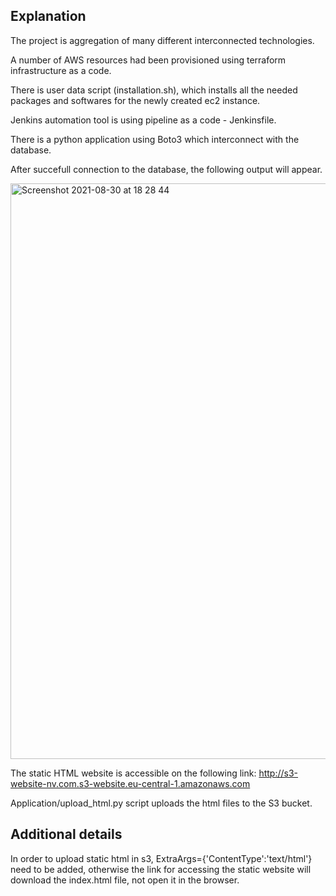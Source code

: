 ## Explanation
The project is aggregation of many different interconnected technologies.

A number of AWS resources had been provisioned using terraform infrastructure as a code.

There is user data script (installation.sh), which installs all the needed packages and softwares for the newly created ec2 instance. 

Jenkins automation tool is using pipeline as a code - Jenkinsfile. 

There is a python application using Boto3 which interconnect with the database. 

After succefull connection to the database, the following output will appear.

<img width="921" alt="Screenshot 2021-08-30 at 18 28 44" src="https://user-images.githubusercontent.com/33749254/131364188-27ee53f1-661f-4e70-8659-047a58964cf5.png">

The static HTML website is accessible on the following link:
http://s3-website-nv.com.s3-website.eu-central-1.amazonaws.com

Application/upload_html.py script uploads the html files to the S3 bucket. 


## Additional details
In order to upload static html in s3, ExtraArgs={'ContentType':'text/html'} need to be added, otherwise the link for accessing the static website will download the index.html file, not open it in the browser.




